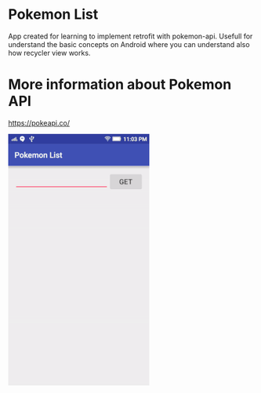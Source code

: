 # Pokemon List
App created for learning to implement retrofit with pokemon-api. Usefull for understand the basic concepts on Android where you can understand also how recycler view works.

# More information about Pokemon API
https://pokeapi.co/

![alt tag](demo.gif)
